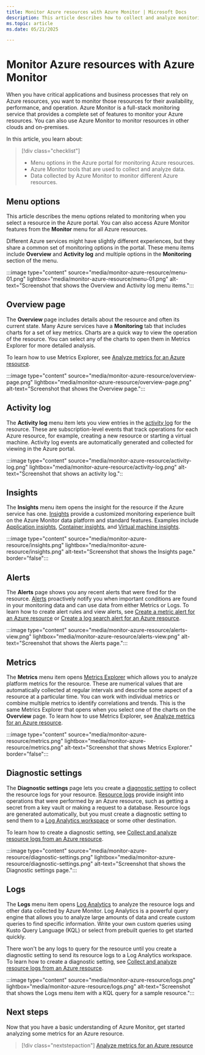 ```yaml
---
title: Monitor Azure resources with Azure Monitor | Microsoft Docs
description: This article describes how to collect and analyze monitoring data from resources in Azure by using Azure Monitor.
ms.topic: article
ms.date: 05/21/2025

---
```


# Monitor Azure resources with Azure Monitor

When you have critical applications and business processes that rely on Azure resources, you want to monitor those resources for their availability, performance, and operation. Azure Monitor is a full-stack monitoring service that provides a complete set of features to monitor your Azure resources. You can also use Azure Monitor to monitor resources in other clouds and on-premises.

In this article, you learn about:

> [!div class="checklist"]
> * Menu options in the Azure portal for monitoring Azure resources.
> * Azure Monitor tools that are used to collect and analyze data.
> * Data collected by Azure Monitor to monitor different Azure resources.

## Menu options
This article describes the menu options related to monitoring when you select a resource in the Azure portal. You can also access Azure Monitor features from the **Monitor** menu for all Azure resources. 

Different Azure services might have slightly different experiences, but they share a common set of monitoring options in the portal. These menu items include **Overview** and **Activity log** and multiple options in the **Monitoring** section of the menu.

:::image type="content" source="media/monitor-azure-resource/menu-01.png" lightbox="media/monitor-azure-resource/menu-01.png" alt-text="Screenshot that shows the Overview and Activity log menu items.":::


## Overview page

The **Overview** page includes details about the resource and often its current state. Many Azure services have a **Monitoring** tab that includes charts for a set of key metrics. Charts are a quick way to view the operation of the resource. You can select any of the charts to open them in Metrics Explorer for more detailed analysis.

To learn how to use Metrics Explorer, see [Analyze metrics for an Azure resource](../essentials/tutorial-metrics.md).

:::image type="content" source="media/monitor-azure-resource/overview-page.png" lightbox="media/monitor-azure-resource/overview-page.png" alt-text="Screenshot that shows the Overview page.":::

## Activity log

The **Activity log** menu item lets you view entries in the [activity log](../essentials/activity-log.md) for the resource. These are subscription-level events that track operations for each Azure resource, for example, creating a new resource or starting a virtual machine. Activity log events are automatically generated and collected for viewing in the Azure portal. 

:::image type="content" source="media/monitor-azure-resource/activity-log.png" lightbox="media/monitor-azure-resource/activity-log.png" alt-text="Screenshot that shows an activity log."::

## Insights

The **Insights** menu item opens the insight for the resource if the Azure service has one. [Insights](../visualize/insights-overview.md) provide a customized monitoring experience built on the Azure Monitor data platform and standard features. Examples include [Application insights](../app/app-insights-overview.md), [Container insights](../containers/container-insights-overview.md), and [Virtual machine insights](../virtual-machines/monitor-vm-insights.md). 

:::image type="content" source="media/monitor-azure-resource/insights.png" lightbox="media/monitor-azure-resource/insights.png" alt-text="Screenshot that shows the Insights page." border="false":::


## Alerts

The **Alerts** page shows you any recent alerts that were fired for the resource. [Alerts](../alerts/alerts-overview.md) proactively notify you when important conditions are found in your monitoring data and can use data from either Metrics or Logs. To learn how to create alert rules and view alerts, see [Create a metric alert for an Azure resource](../alerts/tutorial-metric-alert.md) or [Create a log search alert for an Azure resource](../alerts/tutorial-log-alert.md).

:::image type="content" source="media/monitor-azure-resource/alerts-view.png" lightbox="media/monitor-azure-resource/alerts-view.png" alt-text="Screenshot that shows the Alerts page.":::

## Metrics

The **Metrics** menu item opens [Metrics Explorer](./metrics-getting-started.md) which allows you to analyze platform metrics for the resource. These are numerical values that are automatically collected at regular intervals and describe some aspect of a resource at a particular time. You can work with individual metrics or combine multiple metrics to identify correlations and trends. This is the same Metrics Explorer that opens when you select one of the charts on the **Overview** page. To learn how to use Metrics Explorer, see [Analyze metrics for an Azure resource](../essentials/tutorial-metrics.md).
<!-- convertborder later -->
:::image type="content" source="media/monitor-azure-resource/metrics.png" lightbox="media/monitor-azure-resource/metrics.png" alt-text="Screenshot that shows Metrics Explorer." border="false":::

## Diagnostic settings

The **Diagnostic settings** page lets you create a [diagnostic setting](../essentials/diagnostic-settings.md) to collect the resource logs for your resource. [Resource logs](../platform/resource-logs.md) provide insight into operations that were performed by an Azure resource, such as getting a secret from a key vault or making a request to a database. Resource logs are generated automatically, but you must create a diagnostic setting to send them to a [Log Analytics workspace](../logs/log-analytics-workspace-overview.md) or some other destination.

To learn how to create a diagnostic setting, see [Collect and analyze resource logs from an Azure resource](../essentials/tutorial-resource-logs.md).

:::image type="content" source="media/monitor-azure-resource/diagnostic-settings.png" lightbox="media/monitor-azure-resource/diagnostic-settings.png" alt-text="Screenshot that shows the Diagnostic settings page.":::

## Logs
The **Logs** menu item opens [Log Analytics](../logs/log-analytics-overview.md) to analyze the resource logs and other data collected by Azure Monitor. Log Analytics is a powerful query engine that allows you to analyze large amounts of data and create custom queries to find specific information. Write your own custom queries using Kusto Query Language (KQL) or select from prebuilt queries to get started quickly.

There won't be any logs to query for the resource until you create a diagnostic setting to send its resource logs to a Log Analytics workspace. To learn how to create a diagnostic setting, see [Collect and analyze resource logs from an Azure resource](../essentials/tutorial-resource-logs.md).

:::image type="content" source="media/monitor-azure-resource/logs.png" lightbox="media/monitor-azure-resource/logs.png" alt-text="Screenshot that shows the Logs menu item with a KQL query for a sample resource.":::

## Next steps

Now that you have a basic understanding of Azure Monitor, get started analyzing some metrics for an Azure resource.

> [!div class="nextstepaction"]
> [Analyze metrics for an Azure resource](../essentials/tutorial-metrics.md)
